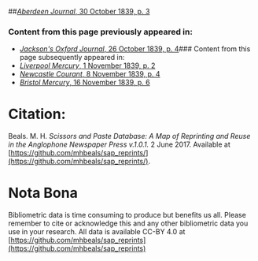 ##[*Aberdeen Journal*, 30 October 1839, p. 3](https://mhbeals.github.io/sap_html/Aberdeen-Journal/Aberdeen-Journal-30-October-1839-p-3)

### Content from this page previously appeared in:
+ [*Jackson's Oxford Journal*, 26 October 1839, p. 4](https://mhbeals.github.io/sap_html/Jackson's-Oxford-Journal/Jackson's-Oxford-Journal-26-October-1839-p-4)### Content from this page subsequently appeared in:
+ [*Liverpool Mercury*, 1 November 1839, p. 2](https://mhbeals.github.io/sap_html/Liverpool-Mercury/Liverpool-Mercury-1-November-1839-p-2)
+ [*Newcastle Courant*, 8 November 1839, p. 4](https://mhbeals.github.io/sap_html/Newcastle-Courant/Newcastle-Courant-8-November-1839-p-4)
+ [*Bristol Mercury*, 16 November 1839, p. 6](https://mhbeals.github.io/sap_html/Bristol-Mercury/Bristol-Mercury-16-November-1839-p-6)
                    
# Citation: 

Beals. M. H. *Scissors and Paste Database: A Map of Reprinting and Reuse in the Anglophone Newspaper Press v.1.0.1.* 2 June 2017. Available at [https://github.com/mhbeals/sap_reprints/](https://github.com/mhbeals/sap_reprints/). 
                    
# Nota Bona

Bibliometric data is time consuming to produce but benefits us all. Please remember to cite or acknowledge this and any other bibliometric data you use in your research. All data is available CC-BY 4.0 at [https://github.com/mhbeals/sap_reprints](https://github.com/mhbeals/sap_reprints)